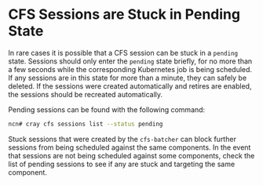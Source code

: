 # CFS Sessions are Stuck in Pending State
In rare cases it is possible that a CFS session can be stuck in a `pending` state. Sessions should only enter the `pending` state briefly, for no more than a few seconds while the corresponding Kubernetes job is being scheduled. If any sessions are in this state for more than a minute, they can safely be deleted. If the sessions were created automatically and retires are enabled, the sessions should be recreated automatically.

Pending sessions can be found with the following command:
```bash
ncn# cray cfs sessions list --status pending
```

Stuck sessions that were created by the `cfs-batcher` can block further sessions from being scheduled against the same components. In the event that sessions are not being scheduled against some components, check the list of pending sessions to see if any are stuck and targeting the same component.
